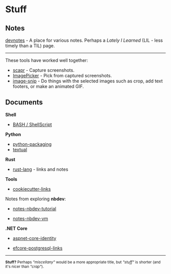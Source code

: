 # Stuff

## Notes

[devnotes](devnotes.md) - A place for various notes. Perhaps a *Lately I Learned* (LIL - less timely than a TIL) page.

---

These tools have worked well together:

- [scapr](https://github.com/wmelvin/scapr) - Capture screenshots.
- [ImagePicker](https://github.com/wmelvin/ImagePicker) - Pick from captured screenshots.
- [image-snip](https://github.com/wmelvin/image-snip) - Do things with the selected images such as crop, add text footers, or make an animated GIF.

## Documents

**Shell**

- [BASH / ShellScript](doc/bash-sh.md)

**Python**

- [python-packaging](doc/python-packaging.md)
- [textual](doc/python-textual.md)

**Rust**

- [rust-lang](doc/rust-lang.md) - links and notes

**Tools**

- [cookiecutter-links](doc/cookiecutter-links.md)

Notes from exploring **nbdev**:

- [notes-nbdev-tutorial](doc/notes-nbdev-tutorial.md)

- [notes-nbdev-vm](doc/notes-nbdev-vm.md)

**.NET Core**

- [aspnet-core-identity](doc/aspnet-core-identity.md)

- [efcore-postgresql-links](doc/efcore-postgresql-links.md)

---

<sub>**Stuff?** Perhaps *"miscellany"* would be a more appropriate title, but *"stuff"* is shorter (and it's nicer than *"crap"*).</sub>
